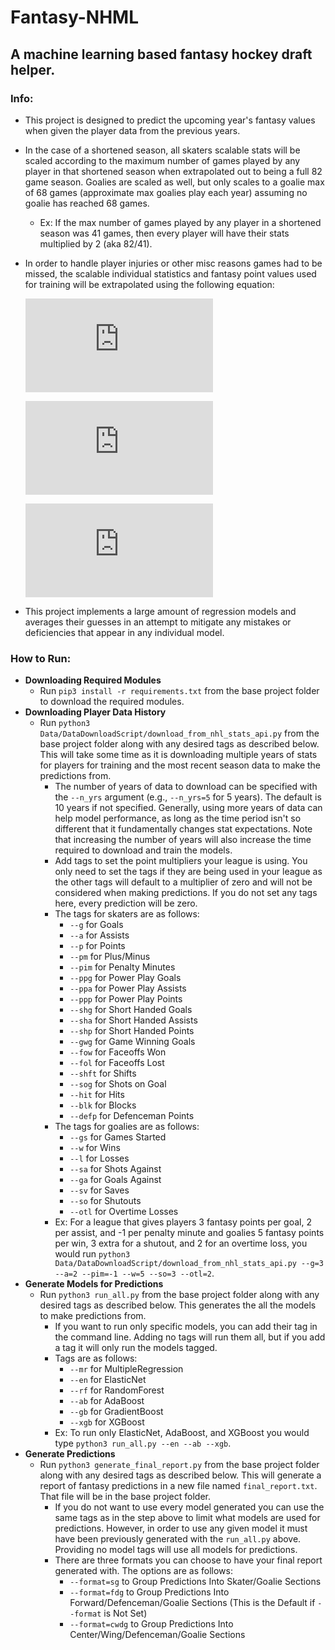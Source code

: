 # Fantasy-NHML
## A machine learning based fantasy hockey draft helper.

### Info:
- This project is designed to predict the upcoming year's fantasy values when given the player data from the previous years.
- In the case of a shortened season, all skaters scalable stats will be scaled according to the maximum number of games played by any player in that shortened season when extrapolated out to being a full 82 game season. Goalies are scaled as well, but only scales to a goalie max of 68 games (approximate max goalies play each year) assuming no goalie has reached 68 games.
  - Ex: If the max number of games played by any player in a shortened season was 41 games, then every player will have their stats multiplied by 2 (aka 82/41).
- In order to handle player injuries or other misc reasons games had to be missed, the scalable individual statistics and fantasy point values used for training will be extrapolated using the following equation:

  ![equation](https://latex.codecogs.com/gif.latex?a%20%3D%20%5Ctextrm%7Bstat%20value%7D)
  
  ![equation](https://latex.codecogs.com/gif.latex?b%20%3D%20%5Ctextrm%7Bnumber%20of%20games%20played%7D)
  
  ![equation](https://latex.codecogs.com/gif.latex?%280.4a%29%20&plus;%20%280.6%28%5Cfrac%7B82a%7D%7Bb%7D%29%29)
  
- This project implements a large amount of regression models and averages their guesses in an attempt to mitigate any mistakes or deficiencies that appear in any individual model. 
### How to Run:
- **Downloading Required Modules**
  - Run `pip3 install -r requirements.txt` from the base project folder to download the required modules.
- **Downloading Player Data History**
  - Run `python3 Data/DataDownloadScript/download_from_nhl_stats_api.py` from the base project folder along with any desired tags as described below. This will take some time as it is downloading multiple years of stats for players for training and the most recent season data to make the predictions from.
    - The number of years of data to download can be specified with the `--n_yrs` argument (e.g., `--n_yrs=5` for 5 years). The default is 10 years if not specified. Generally, using more years of data can help model performance, as long as the time period isn't so different that it fundamentally changes stat expectations. Note that increasing the number of years will also increase the time required to download and train the models.
    - Add tags to set the point multipliers your league is using. You only need to set the tags if they are being used in your league as the other tags will default to a multiplier of zero and will not be considered when making predictions. If you do not set any tags here, every prediction will be zero.
    - The tags for skaters are as follows:
      - `--g` for Goals
      - `--a` for Assists
      - `--p` for Points
      - `--pm` for Plus/Minus
      - `--pim` for Penalty Minutes
      - `--ppg` for Power Play Goals
      - `--ppa` for Power Play Assists
      - `--ppp` for Power Play Points
      - `--shg` for Short Handed Goals
      - `--sha` for Short Handed Assists
      - `--shp` for Short Handed Points
      - `--gwg` for Game Winning Goals
      - `--fow` for Faceoffs Won
      - `--fol` for Faceoffs Lost
      - `--shft` for Shifts
      - `--sog` for Shots on Goal
      - `--hit` for Hits
      - `--blk` for Blocks
      - `--defp` for Defenceman Points
    - The tags for goalies are as follows:
      - `--gs` for Games Started
      - `--w` for Wins
      - `--l` for Losses
      - `--sa` for Shots Against
      - `--ga` for Goals Against
      - `--sv` for Saves
      - `--so` for Shutouts
      - `--otl` for Overtime Losses
    - Ex: For a league that gives players 3 fantasy points per goal, 2 per assist, and -1 per penalty minute and goalies 5 fantasy points per win, 3 extra for a shutout, and 2 for an overtime loss, you would run `python3 Data/DataDownloadScript/download_from_nhl_stats_api.py --g=3 --a=2 --pim=-1 --w=5 --so=3 --otl=2`.
- **Generate Models for Predictions**
  - Run `python3 run_all.py` from the base project folder along with any desired tags as described below. This generates the all the models to make predictions from.
    - If you want to run only specific models, you can add their tag in the command line. Adding no tags will run them all, but if you add a tag it will only run the models tagged.
    - Tags are as follows:
      - `--mr` for MultipleRegression
      - `--en` for ElasticNet
      - `--rf` for RandomForest
      - `--ab` for AdaBoost
      - `--gb` for GradientBoost
      - `--xgb` for XGBoost
    - Ex: To run only ElasticNet, AdaBoost, and XGBoost you would type `python3 run_all.py --en --ab --xgb`.
- **Generate Predictions**
  - Run `python3 generate_final_report.py` from the base project folder along with any desired tags as described below. This will generate a report of fantasy predictions in a new file named `final_report.txt`. That file will be in the base project folder.
    - If you do not want to use every model generated you can use the same tags as in the step above to limit what models are used for predictions. However, in order to use any given model it must have been previously generated with the `run_all.py` above. Providing no model tags will use all models for predictions.
    - There are three formats you can choose to have your final report generated with. The options are as follows:
      - `--format=sg` to Group Predictions Into Skater/Goalie Sections
      - `--format=fdg` to Group Predictions Into Forward/Defenceman/Goalie Sections (This is the Default if `--format` is Not Set)
      - `--format=cwdg` to Group Predictions Into Center/Wing/Defenceman/Goalie Sections
